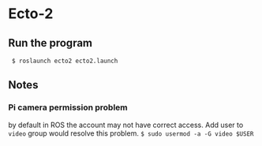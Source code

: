 # Ecto-2

## Run the program
```
 $ roslaunch ecto2 ecto2.launch
```

## Notes
### Pi camera permission problem
by default in ROS the account may not have correct access. Add user to `video` group would resolve this problem.
`$ sudo usermod -a -G video $USER`
